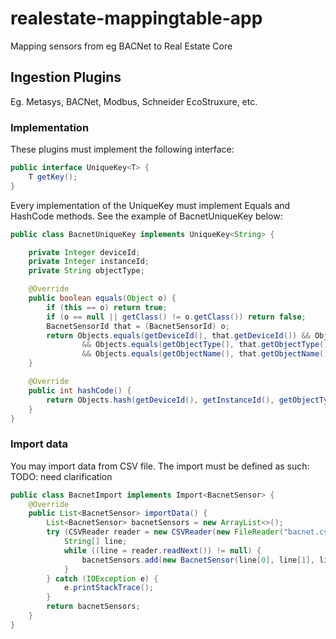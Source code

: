 # realestate-mappingtable-app
Mapping sensors from eg BACNet to Real Estate Core

## Ingestion Plugins
Eg. Metasys, BACNet, Modbus, Schneider EcoStruxure, etc.

### Implementation
These plugins must implement the following interface:

```java
public interface UniqueKey<T> {
    T getKey();
}
```
Every implementation of the UniqueKey must implement Equals and HashCode methods.
See the example of BacnetUniqueKey below:
```java 
public class BacnetUniqueKey implements UniqueKey<String> {

    private Integer deviceId;
    private Integer instanceId;
    private String objectType;

    @Override
    public boolean equals(Object o) {
        if (this == o) return true;
        if (o == null || getClass() != o.getClass()) return false;
        BacnetSensorId that = (BacnetSensorId) o;
        return Objects.equals(getDeviceId(), that.getDeviceId()) && Objects.equals(getInstanceId(), that.getInstanceId()) 
                && Objects.equals(getObjectType(), that.getObjectType()) 
                && Objects.equals(getObjectName(), that.getObjectName());
    }

    @Override
    public int hashCode() {
        return Objects.hash(getDeviceId(), getInstanceId(), getObjectType(), getObjectName());
    }
}
```

### Import data 
You may import data from CSV file. The import must be defined as such:
TODO: need clarification  
```java
public class BacnetImport implements Import<BacnetSensor> {
    @Override
    public List<BacnetSensor> importData() {
        List<BacnetSensor> bacnetSensors = new ArrayList<>();
        try (CSVReader reader = new CSVReader(new FileReader("bacnet.csv"))) {
            String[] line;
            while ((line = reader.readNext()) != null) {
                bacnetSensors.add(new BacnetSensor(line[0], line[1], line[2], line[3]));
            }
        } catch (IOException e) {
            e.printStackTrace();
        }
        return bacnetSensors;
    }
}
```



